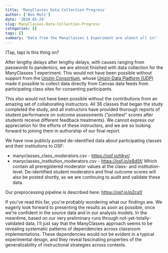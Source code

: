 ```yaml
---
title: 'ManyClasses Data Collection Progress'
author: ['Ben Motz']
date: '2020-05-29'
slug: ManyClasses-Data-Collection-Progress
categories: []
tags: []
summary: 'Data from the ManyClasses 1 Experiment are almost all in!'
---
```


(Tap, tap) Is this thing on?

After lengthy delays after lengthy delays, with causes ranging from passwords to pandemics, we are almost finished with data collection for the ManyClasses 1 experiment.  This would not have been possible without support from the [Unizin Consortium](https://unizin.org/), whose [Unizin Data Platform (UDP)](https://docs.udp.unizin.org/) made it possible to collect data directly from Canvas data feeds from participating class sites for consenting participants.  

This also would not have been possible without the contributions from an amazing set of collaborating instructors.  All 38 classes that began the study completed the study, and all instructors have provided thorough reports of student performance on outcome assessments ("posttest" scores after students receive different feedback treatments).  We cannot express our appreciation for the efforts of these instructors, and we are so looking forward to joining them in authorship of our final report.

We have now publicly posted de-identified data about participating classes and their institutions to OSF:
* manyclasses_class_moderators.csv - https://osf.io/tjkyr/
* manyclasses_institution_moderators.csv - https://osf.io/e8d5f/
Which contain all preregistered moderator values at the class- and institution-level.  De-identified student moderators and final outcome scores will also be posted shortly, as we are continuing to audit and validate these data.

Our preprocessing pipeline is described here: https://osf.io/p2csf/

If you've read this far, you're probably wondering what our findings are.  We eagerly look forward to presenting the results as soon as possible, once we're confident in the source data and in our analysis models.  In the meantime, based on our very preliminary runs through not-yet-totally-validated data, I'll just say that the ManyClasses approach seems to be revealing systematic patterns of dependencies across classroom implementations.  These dependencies would not be evident in a typical experimental design, and they reveal fascinating properties of the generalizability of instructional strategies across contexts.
